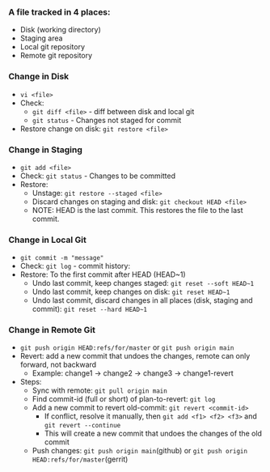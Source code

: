 ### A file tracked in 4 places:
  - Disk (working directory)
  - Staging area
  - Local git repository
  - Remote git repository

### Change in Disk
  - `vi <file>`
  - Check:
    - `git diff <file>` - diff between disk and local git
    - `git status` - Changes not staged for commit
  - Restore change on disk: `git restore <file>`

### Change in Staging
  - `git add <file>`
  - Check: `git status` - Changes to be committed
  - Restore:
    - Unstage: `git restore --staged <file>`
    - Discard changes on staging and disk: `git checkout HEAD <file>`
    - NOTE: HEAD is the last commit. This restores the file to the last commit.

### Change in Local Git
  - `git commit -m "message"`
  - Check:  `git log` - commit history:
  - Restore: To the first commit after HEAD (HEAD~1)
    - Undo last commit, keep changes staged: `git reset --soft HEAD~1`
    - Undo last commit, keep changes on disk: `git reset HEAD~1`
    - Undo last commit, discard changes in all places (disk, staging and commit): `git reset --hard HEAD~1`

### Change in Remote Git
  - `git push origin HEAD:refs/for/master` or `git push origin main`
  - Revert: add a new commit that undoes the changes, remote can only forward, not backward
    - Example: change1 -> change2 -> change3 -> change1-revert
  - Steps:
    - Sync with remote: `git pull origin main`
    - Find commit-id (full or short) of plan-to-revert: `git log`
    - Add a new commit to revert old-commit: `git revert <commit-id>`
      - If conflict, resolve it manually, then `git add <f1> <f2> <f3>` and `git revert --continue`
      - This will create a new commit that undoes the changes of the old commit
    - Push changes: `git push origin main`(github) or `git push origin HEAD:refs/for/master`(gerrit)
